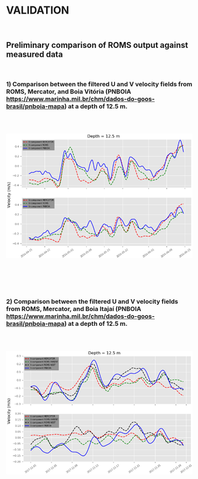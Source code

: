 # VALIDATION

<br />

## Preliminary comparison of ROMS output against measured data

<br />


### 1) Comparison between the filtered U and V velocity fields from ROMS, Mercator, and Boia Vitória (PNBOIA https://www.marinha.mil.br/chm/dados-do-goos-brasil/pnboia-mapa) at a depth of 12.5 m.
<br />
<br />

<p align="center">
  <img src="https://github.com/fernandotcbarreto/stuff/blob/main/vitoria.png">
</p>

<br />
<br />
<br />
<br />

### 2) Comparison between the filtered U and V velocity fields from ROMS, Mercator, and Boia Itajaí (PNBOIA https://www.marinha.mil.br/chm/dados-do-goos-brasil/pnboia-mapa) at a depth of 12.5 m.
<br />
<br />
<p align="center">
  <img src="https://github.com/fernandotcbarreto/stuff/blob/main/sul.png">
</p>


<br />
<br />
<br />
<br />
